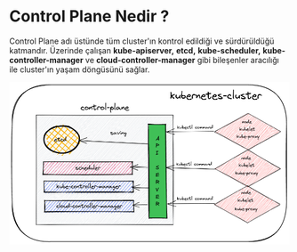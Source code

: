 
# Control Plane Nedir ?

Control Plane adı üstünde tüm cluster'ın kontrol edildiği ve sürdürüldüğü katmandır. Üzerinde çalışan **kube-apiserver,** **etcd,** **kube-scheduler,** **kube-controller-manager** ve **cloud-controller-manager** gibi bileşenler aracılığı ile cluster'ın yaşam döngüsünü sağlar. 

![kubernetes-cluster](https://github.com/hae-shin/kubernetes-cluster/blob/main/kubernetes-cluster.png)

